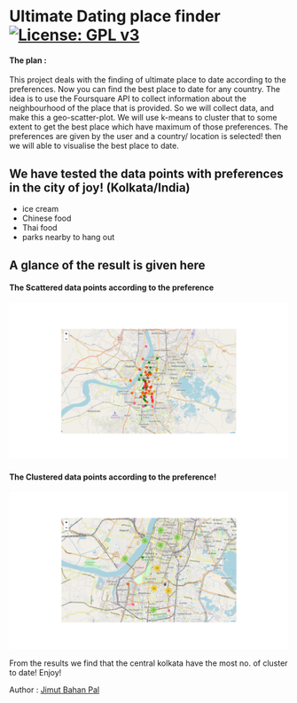 # Ultimate Dating place finder [![License: GPL v3](https://img.shields.io/badge/License-GPL%20v3-blue.svg)](https://www.gnu.org/licenses/gpl-3.0)

#### The plan :
This project deals with the finding of ultimate place to date according to the preferences. Now you can find the best place to date for any country. The idea is to use the Foursquare API to collect information about the neighbourhood of the place that is provided. So we will collect data, and make this a geo-scatter-plot. We will use k-means to cluster that to some extent to get the best place which have maximum of those preferences. The preferences are given by the user and a country/ location is selected! then we will able to visualise the best place to date.

## We have tested the data points with preferences in the city of joy! (Kolkata/India)
* ice cream
* Chinese food
* Thai food
* parks nearby to hang out

## A glance of the result is given here

#### The Scattered data points according to the preference
![The Scattered data points according to the preference](scattered_data.png)
#### The Clustered data points according to the preference!
![The clustered data points according to the preference](preferences_cluster.png)

From the results we find that the central kolkata have the most no. of cluster to date!
Enjoy!

Author : [Jimut Bahan Pal](https://www.linkedin.com/in/jimut-bahan-pal-156862123/)
